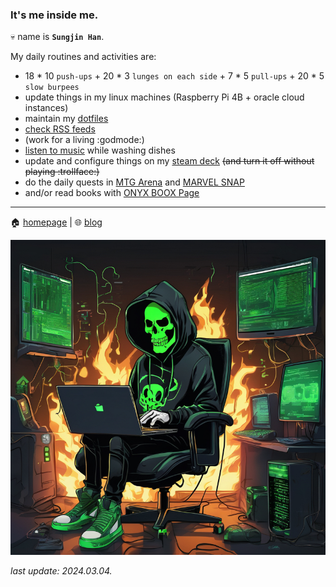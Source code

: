 ### It's me inside me.

💀 name is **`Sungjin Han`**.

My daily routines and activities are:

* 18 * 10 `push-ups` + 20 * 3 `lunges on each side` + 7 * 5 `pull-ups` + 20 * 5 `slow burpees`
* update things in my linux machines (Raspberry Pi 4B + oracle cloud instances)
* maintain my [dotfiles](https://github.com/meinside/dotfiles)
* [check RSS feeds](https://apps.apple.com/kr/app/reeder-5/id1529448980)
* (work for a living :godmode:)
* [listen to music](https://play.google.com/store/apps/details?id=com.spiralplayerx) while washing dishes
* update and configure things on my [steam deck](https://store.steampowered.com/steamdeck) ~~(and turn it off without playing :trollface:)~~
* do the daily quests in [MTG Arena](https://magic.wizards.com/en/mtgarena) and [MARVEL SNAP](https://www.marvelsnap.com/)
* and/or read books with [ONYX BOOX Page](https://onyxboox.com/boox_page)

----

🏠 [homepage](https://meinside.dev) | 🌐 [blog](https://blog.meinside.dev)

![generated with noiselith](https://raw.githubusercontent.com/meinside/meinside/main/res/image.jpg)

*last update: 2024.03.04.*
